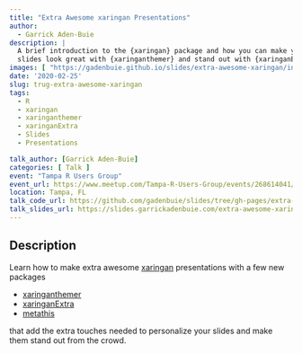 ```yaml
---
title: "Extra Awesome xaringan Presentations"
author:
  - Garrick Aden-Buie
description: |
  A brief introduction to the {xaringan} package and how you can make your
  slides look great with {xaringanthemer} and stand out with {xaringanExtra}.
images: [ "https://gadenbuie.github.io/slides/extra-awesome-xaringan/intro/extra-awesome-xaringan-presentations.jpg" ]
date: '2020-02-25'
slug: trug-extra-awesome-xaringan
tags:
  - R
  - xaringan
  - xaringanthemer
  - xaringanExtra
  - Slides
  - Presentations

talk_author: [Garrick Aden-Buie]
categories: [ Talk ]
event: "Tampa R Users Group"
event_url: https://www.meetup.com/Tampa-R-Users-Group/events/268614041/
location: Tampa, FL
talk_code_url: https://github.com/gadenbuie/slides/tree/gh-pages/extra-awesome-xaringan
talk_slides_url: https://slides.garrickadenbuie.com/extra-awesome-xaringan/intro/
---
```


[xaringan]: https://slides.yihui.org/xaringan/
[xaringanthemer]: https://pkg.garrickadenbuie.com/xaringanthemer
[xaringanExtra]: https://pkg.garrickadenbuie.com/xaringanExtra
[metathis]: https://pkg.garrickadenbuie.com/metathis
[grrrck]: https://twitter.com/grrrck
[gab]: https://www.garrickadenbuie.com

## Description

Learn how to make extra awesome [xaringan] presentations with a few new packages

- [xaringanthemer]
- [xaringanExtra]
- [metathis]

that add the extra touches needed to personalize your slides and make them stand out from the crowd.